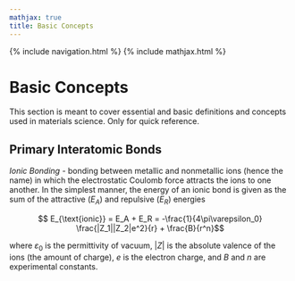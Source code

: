 ```yaml
---
mathjax: true
title: Basic Concepts
---
```

{% include navigation.html %}
{% include mathjax.html %}

# Basic Concepts

This section is meant to cover essential and basic definitions and concepts used in materials science. Only for quick reference.

## Primary Interatomic Bonds

*Ionic Bonding* - bonding between metallic and nonmetallic ions (hence the name) in which the electrostatic Coulomb force attracts the ions to one another. In the simplest manner, the energy of an ionic bond is given as the sum of the attractive ($E_A$) and repulsive ($E_R$) energies

$$ E_{\text{ionic}} =  E_A + E_R = -\frac{1}{4\pi\varepsilon_0} \frac{|Z_1||Z_2|e^2}{r} + \frac{B}{r^n}$$

where $\varepsilon_0$ is the permittivity of vacuum, $|Z|$ is the absolute valence of the ions (the amount of charge), $e$ is the electron charge, and $B$ and $n$ are experimental constants.
